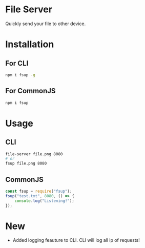 # File Server
Quickly send your file to other device.

# Installation
## For CLI
```bash
npm i fsup -g
```
## For CommonJS
```bash
npm i fsup
```

# Usage
## CLI
```bash
file-server file.png 8080
# or
fsup file.png 8080
```
## CommonJS
```js
const fsup = require("fsup");
fsup("test.txt", 8080, () => {
    console.log("Listening!");
});
```

# New
- Added logging feauture to CLI. CLI will log all ip of requests!
